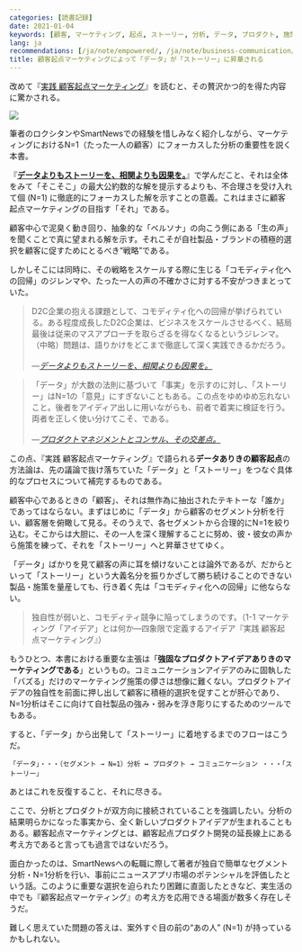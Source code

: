 ```yaml
---
categories: [読書記録]
date: 2021-01-04
keywords: [顧客, マーケティング, 起点, ストーリー, 分析, データ, プロダクト, 施策, コモディティ化, セグメント]
lang: ja
recommendations: [/ja/note/empowered/, /ja/note/business-communication/, /ja/note/first-step-for-understanding-users/]
title: 顧客起点マーケティングによって「データ」が「ストーリー」に昇華される
---
```


改めて『[実践 顧客起点マーケティング](https://amzn.to/2MkNk8I)』を読むと、その贅沢かつ的を得た内容に驚かされる。

<a href="https://www.amazon.co.jp/dp/B07P6XKQ14/ref=as_li_ss_il?_encoding=UTF8&btkr=1&linkCode=li2&tag=takuti-22&linkId=9cadba04d292975d32e47669be1bd32d&language=ja_JP" target="_blank"><img border="0" src="//ws-fe.amazon-adsystem.com/widgets/q?_encoding=UTF8&ASIN=B07P6XKQ14&Format=_SL160_&ID=AsinImage&MarketPlace=JP&ServiceVersion=20070822&WS=1&tag=takuti-22&language=ja_JP" ></a><img src="https://ir-jp.amazon-adsystem.com/e/ir?t=takuti-22&language=ja_JP&l=li2&o=9&a=B07P6XKQ14" width="1" height="1" border="0" alt="" style="border:none !important; margin:0px !important;" />

筆者のロクシタンやSmartNewsでの経験を惜しみなく紹介しながら、マーケティングにおけるN=1（たった一人の顧客）にフォーカスした分析の重要性を説く本書。

『**[データよりもストーリーを、相関よりも因果を。](/ja/note/cognitive-science-and-behavioral-economics/)**』で学んだこと、それは全体をみて「そこそこ」の最大公約数的な解を提示するよりも、不合理さを受け入れて個 (N=1) に徹底的にフォーカスした解を示すことの意義。これはまさに顧客起点マーケティングの目指す「それ」である。

顧客中心で泥臭く動き回り、抽象的な「ベルソナ」の向こう側にある「生の声」を聞くことで真に望まれる解を示す。それこそが自社製品・ブランドの積極的選択を顧客に促すためにとるべき“戦略”である。

しかしそこには同時に、その戦略をスケールする際に生じる「コモディティ化への回帰」のジレンマや、たった一人の声の不確かさに対する不安がつきまとっていた。

> D2C企業の抱える課題として、コモディティ化への回帰が挙げられている。ある程度成長したD2C企業は、ビジネスをスケールさせるべく、結局最後は従来のマスアプローチを取らざるを得なくなるというジレンマ。（中略）問題は、語りかけをどこまで徹底して深く実践できるかだろう。<br/><br/>&mdash;*[データよりもストーリーを、相関よりも因果を。](/ja/note/cognitive-science-and-behavioral-economics/)*

> 「データ」が大数の法則に基づいて「事実」を示すのに対し、「ストーリー」はN=1の「意見」にすぎないこともある。この点をゆめゆめ忘れないこと。後者をアイディア出しに用いながらも、前者で着実に検証を行う。両者を正しく使い分けてこそ、である。<br/><br/>&mdash;*[プロダクトマネジメントとコンサル、その交差点。](/ja/note/business-communication/)*

この点、『実践 顧客起点マーケティング』で語られる**データありきの顧客起点**の方法論は、先の議論で抜け落ちていた「データ」と「ストーリー」をつなぐ具体的なプロセスについて補完するものである。

顧客中心であるときの「顧客」、それは無作為に抽出されたテキトーな「誰か」であってはならない。まずはじめに「データ」から顧客のセグメント分析を行い、顧客層を俯瞰して見る。そのうえで、各セグメントから合理的にN=1を絞り込む。そこからは大胆に、その一人を深く理解することに努め、彼・彼女の声から施策を練って、それを「ストーリー」へと昇華させてゆく。

「データ」ばかりを見て顧客の声に耳を傾けないことは論外であるが、だからといって「ストーリー」という大義名分を振りかざして勝ち続けることのできない製品・施策を量産しても、行き着く先は「コモディティ化への回帰」に他ならない。

> 独自性が弱いと、コモディティ競争に陥ってしまうのです。（1-1 マーケティング「アイデア」とは何か&mdash;四象限で定義するアイデア『実践 顧客起点マーケティング』）

もうひとつ、本書における重要な主張は「**強固なプロダクトアイデアありきのマーケティングである**」というもの。コミュニケーションアイデアのみに固執した「バズる」だけのマーケティング施策の儚さは想像に難くない。プロダクトアイデアの独自性を前面に押し出して顧客に積極的選択を促すことが肝心であり、N=1分析はそこに向けて自社製品の強み・弱みを浮き彫りにするためのツールでもある。

すると、「データ」から出発して「ストーリー」に着地するまでのフローはこうだ。

```
「データ」・・・（セグメント → N=1）分析 ↔ プロダクト → コミュニケーション ・・・「ストーリー」
```

あとはこれを反復すること、それに尽きる。

ここで、分析とプロダクトが双方向に接続されていることを強調したい。分析の結果明らかになった事実から、全く新しいプロダクトアイデアが生まれることもある。顧客起点マーケティングとは、顧客起点プロダクト開発の延長線上にある考え方であると言っても過言ではないだろう。

面白かったのは、SmartNewsへの転職に際して著者が独自で簡単なセグメント分析・N=1分析を行い、事前にニュースアプリ市場のポテンシャルを評価したという話。このように重要な選択を迫られたり困難に直面したときなど、実生活の中でも『顧客起点マーケティング』の考え方を応用できる場面が数多く存在しそうだ。

難しく思えていた問題の答えは、案外すぐ目の前の“あの人” (N=1) が持っているかもしれない。